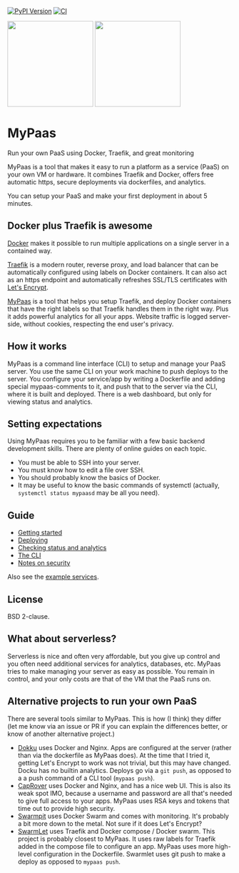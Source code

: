 [![PyPI Version](https://img.shields.io/pypi/v/mypaas.svg)](https://pypi.python.org/pypi/mypaas/)
[![CI](https://github.com/almarklein/mypaas/workflows/CI/badge.svg?branch=master)](https://github.com/almarklein/mypaas/actions)

<img src="docs/screenshots/dashboard1.png" height=192></img>
<img src="docs/screenshots/dashboard3.png" height=192></img>

# MyPaas
Run your own PaaS using Docker, Traefik, and great monitoring

MyPaas is a tool that makes it easy to run a platform as a service (PaaS)
on your own VM or hardware. It combines Traefik and Docker, offers free
automatic https, secure deployments via dockerfiles, and analytics.

You can setup your PaaS and make your first deployment in about 5 minutes.

## Docker plus Traefik is awesome

[Docker](https://en.wikipedia.org/wiki/Docker_(software)) makes it
possible to run multiple applications on a single server in a contained
way.

[Traefik](https://traefik.io/) is a modern router, reverse proxy, and
load balancer that can be automatically configured using labels on
Docker containers. It can also act as an https endpoint and
automatically refreshes SSL/TLS certificates with [Let's Encrypt](https://letsencrypt.org/).

[MyPaas](https://github.com/almarklein/mypaas) is a tool that helps you
setup Traefik, and deploy Docker containers that have the right labels
so that Traefik handles them in the right way. Plus it adds
powerful analytics for all your apps. Website traffic is logged
server-side, without cookies, respecting the end user's privacy.


## How it works

MyPaas is a command line interface (CLI) to setup and manage your PaaS server.
You use the same CLI on your work machine to push deploys to the server.
You configure your service/app by writing a Dockerfile and adding special
mypaas-comments to it, and push that to the server via the CLI, where it is built
and deployed. There is a web dashboard, but only for viewing status and analytics.


## Setting expectations

Using MyPaas requires you to be familiar with a few basic backend
development skills. There are plenty of online guides on each topic.

* You must be able to SSH into your server.
* You must know how to edit a file over SSH.
* You should probably know the basics of Docker.
* It may be useful to know the basic commands of systemctl
  (actually, `systemctl status mypaasd` may be all you need).


## Guide

* [Getting started](docs/gettingstarted.md)
* [Deploying](docs/deploying.md)
* [Checking status and analytics](docs/status.md)
* [The CLI](docs/cli.md)
* [Notes on security](docs/security.md)

Also see the [example services](https://github.com/almarklein/mypaas/tree/master/example_services).


## License

BSD 2-clause.


## What about serverless?

Serverless is nice and often very affordable, but you give up control
and you often need additional services for analytics, databases, etc.
MyPaas tries to make managing your server as easy as possible. You
remain in control, and your only costs are that of the VM that the PaaS
runs on.


## Alternative projects to run your own PaaS

There are several tools similar to MyPaas. This is how (I think) they
differ (let me know via an issue or PR if you can explain
the differences better, or know of another alternative project.)

* [Dokku](http://dokku.viewdocs.io/dokku) uses Docker and Nginx. Apps
  are configured at the server (rather than via the dockerfile as MyPaas does).
  At the time that I tried it, getting Let's Encrypt to work was not trivial,
  but this may have changed. Docku has no builtin analytics. Deploys
  go via a `git push`, as opposed to a a push command of a CLI tool
  (`mypaas push`).
* [CapRover](https://caprover.com) uses Docker and Nginx, and has a
  nice web UI. This is also its weak spot IMO, because a username
  and password are all that's needed to give full access to your apps.
  MyPaas uses RSA keys and tokens that time out to provide high security.
* [Swarmpit](https://swarmpit.io/) uses Docker Swarm and comes with monitoring.
  It's probably a bit more down to the metal. Not sure if it does Let's Encrypt?
* [SwarmLet](https://swarmlet.dev/) uses Traefik and Docker compose /
  Docker swarm. This project is probably closest to MyPaas. It uses raw
  labels for Traefik added in the compose file to configure an app.
  MyPaas uses more high-level configuration in the Dockerfile. Swarmlet
  uses git push to make a deploy as opposed to `mypaas push`.

